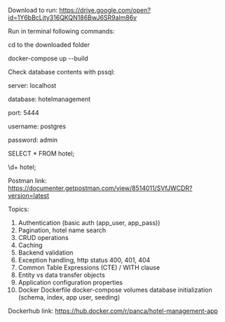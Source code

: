 Download to run: https://drive.google.com/open?id=1Y6bBcLjty316QKQN186BwJ6SR9alm86v

Run in terminal following commands:

cd to the downloaded folder

docker-compose up --build

Check database contents with pssql:

server: localhost

database: hotelmanagement

port: 5444

username: postgres

password: admin

SELECT * FROM hotel;

\d+ hotel;

Postman link: https://documenter.getpostman.com/view/8514011/SVfJWCDR?version=latest

Topics:

1) Authentication (basic auth (app_user, app_pass))
2) Pagination, hotel name search
3) CRUD operations
4) Caching
5) Backend validation
6) Exception handling, http status 400, 401, 404
7) Common Table Expressions (CTE) / WITH clause
8) Entity vs data transfer objects
9) Application configuration properties
10) Docker
    Dockerfile
    docker-compose
    volumes
    database initialization (schema, index, app user, seeding)
    
Dockerhub link: https://hub.docker.com/r/panca/hotel-management-app


